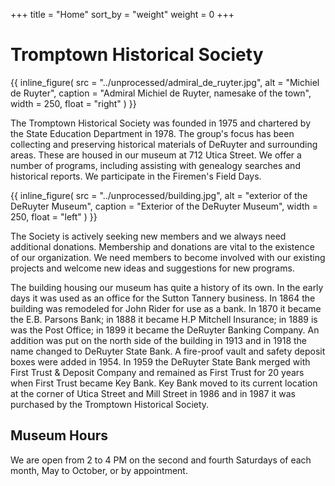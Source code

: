 +++
title = "Home"
sort_by = "weight"
weight = 0
+++

# Tromptown Historical Society

{{ inline_figure(
    src = "../unprocessed/admiral_de_ruyter.jpg",
    alt = "Michiel de Ruyter",
    caption = "Admiral Michiel de Ruyter, namesake of the town",
    width = 250,
    float = "right"
) }}

The Tromptown Historical Society was founded in 1975 and chartered by the State
Education Department in 1978. The group's focus has been collecting and
preserving historical materials of DeRuyter and surrounding areas. These are
housed in our museum at 712 Utica Street. We offer a number of programs,
including assisting with genealogy searches and historical reports. We
participate in the Firemen's Field Days.

{{ inline_figure(
    src = "../unprocessed/building.jpg",
    alt = "exterior of the DeRuyter Museum",
    caption = "Exterior of the DeRuyter Museum",
    width = 250,
    float = "left"
) }}

The Society is actively seeking new members and we always need additional
donations. Membership and donations are vital to the existence of our
organization. We need members to become involved with our existing projects and
welcome new ideas and suggestions for new programs.

The building housing our museum has quite a history of its own. In the early
days it was used as an office for the Sutton Tannery business. In 1864 the
building was remodeled for John Rider for use as a bank. In 1870 it became the
E.B. Parsons Bank; in 1888 it became H.P Mitchell Insurance; in 1889 is was the
Post Office; in 1899 it became the DeRuyter Banking Company. An addition was put
on the north side of the building in 1913 and in 1918 the name changed to
DeRuyter State Bank. A fire-proof vault and safety deposit boxes were added
in 1954. In 1959 the DeRuyter State Bank merged with First Trust & Deposit
Company and remained as First Trust for 20 years when First Trust became Key
Bank. Key Bank moved to its current location at the corner of Utica Street and
Mill Street in 1986 and in 1987 it was purchased by the Tromptown Historical
Society.

## Museum Hours

We are open from 2 to 4 PM on the second and fourth Saturdays of each month,
May to October, or by appointment.
